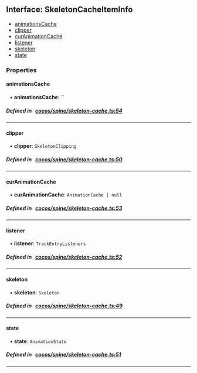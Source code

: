 ## Interface: SkeletonCacheItemInfo

- [animationsCache](#animationsCache)
- [clipper](#clipper)
- [curAnimationCache](#curAnimationCache)
- [listener](#listener)
- [skeleton](#skeleton)
- [state](#state)

### Properties

#### animationsCache

<div style="margin-left: 10px;">


• **animationsCache**: ``

</div>

##### Defined in &nbsp;   [cocos/spine/skeleton-cache.ts:54](https://github.com/cocos-creator/engine/blob/c7bf6b8a9/cocos/spine/skeleton-cache.ts#L54)&nbsp;
___
#### clipper

<div style="margin-left: 10px;">


• **clipper**: ``SkeletonClipping``

</div>

##### Defined in &nbsp;   [cocos/spine/skeleton-cache.ts:50](https://github.com/cocos-creator/engine/blob/c7bf6b8a9/cocos/spine/skeleton-cache.ts#L50)&nbsp;
___
#### curAnimationCache

<div style="margin-left: 10px;">


• **curAnimationCache**: ``AnimationCache | null``

</div>

##### Defined in &nbsp;   [cocos/spine/skeleton-cache.ts:53](https://github.com/cocos-creator/engine/blob/c7bf6b8a9/cocos/spine/skeleton-cache.ts#L53)&nbsp;
___
#### listener

<div style="margin-left: 10px;">


• **listener**: ``TrackEntryListeners``

</div>

##### Defined in &nbsp;   [cocos/spine/skeleton-cache.ts:52](https://github.com/cocos-creator/engine/blob/c7bf6b8a9/cocos/spine/skeleton-cache.ts#L52)&nbsp;
___
#### skeleton

<div style="margin-left: 10px;">


• **skeleton**: ``Skeleton``

</div>

##### Defined in &nbsp;   [cocos/spine/skeleton-cache.ts:49](https://github.com/cocos-creator/engine/blob/c7bf6b8a9/cocos/spine/skeleton-cache.ts#L49)&nbsp;
___
#### state

<div style="margin-left: 10px;">


• **state**: ``AnimationState``

</div>

##### Defined in &nbsp;   [cocos/spine/skeleton-cache.ts:51](https://github.com/cocos-creator/engine/blob/c7bf6b8a9/cocos/spine/skeleton-cache.ts#L51)&nbsp;
___
